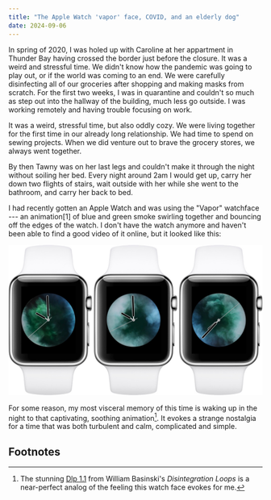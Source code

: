 ```yaml
---
title: "The Apple Watch 'vapor' face, COVID, and an elderly dog"
date: 2024-09-06
---
```

In spring of 2020, I was holed up with Caroline at her appartment in Thunder Bay having crossed the border just before the closure. It was a weird and stressful time. We didn't know how the pandemic was going to play out, or if the world was coming to an end. We were carefully disinfecting all of our groceries after shopping and making masks from scratch. For the first two weeks, I was in quarantine and couldn't so much as step out into the hallway of the building, much less go outside. I was working remotely and having trouble focusing on work.

It was a weird, stressful time, but also oddly cozy. We were living together for the first time in our already long relationship. We had time to spend on sewing projects. When we did venture out to brave the grocery stores, we always went together.

By then Tawny was on her last legs and couldn't make it through the night without soiling her bed. Every night around 2am I would get up, carry her down two flights of stairs, wait outside with her while she went to the bathroom, and carry her back to bed.

I had recently gotten an Apple Watch and was using the "Vapor" watchface --- an animation[1] of blue and green smoke swirling together and bouncing off the edges of the watch. I don't have the watch anymore and haven't been able to find a good video of it online, but it looked like this:

![](apple-watch-watchos-5-face-motion-vapor.jpg)

For some reason, my most visceral memory of this time is waking up in the night to that captivating, soothing animation[^2]. It evokes a strange nostalgia for a time that was both turbulent and calm, complicated and simple.

## Footnotes
[^1]: I was always slightly disappointed that it was a static animation and not dynamic and random, but I just learned the reason for that: the effects are [physically created and recorded](https://youtu.be/aK7KPw9bLfI?si=1MjmqjG-asBjtufu&t=28).

[^2]: The stunning [Dlp 1.1](https://www.youtube.com/watch?v=DXU3_PgX8qQ) from William Basinski's *Disintegration Loops* is a near-perfect analog of the feeling this watch face evokes for me.